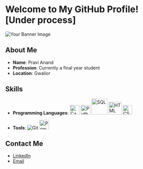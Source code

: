 # Welcome to My GitHub Profile![Under process]

![Your Banner Image](https://user-images.githubusercontent.com/65373279/148280039-301b677b-74e7-49f8-af75-15e7c9253d74.png)

## About Me
- **Name**: Pravi Anand
- **Profession**: Currently a final year student
- **Location**: Gwalior

## Skills
- **Programming Languages**:
  <img src="https://upload.wikimedia.org/wikipedia/commons/1/18/ISO_C%2B%2B_Logo.svg" alt="C++" width="30"/>
  <img src="https://upload.wikimedia.org/wikipedia/commons/c/c3/Python-logo-notext.svg" alt="Python" width="30"/>
  <img src="https://upload.wikimedia.org/wikipedia/commons/8/87/Sql_data_base_with_logo.png" alt="SQL" width="50"/>
  <img src="https://upload.wikimedia.org/wikipedia/commons/6/61/HTML5_logo_and_wordmark.svg" alt="HTML" width="40"/>
  <img src="https://upload.wikimedia.org/wikipedia/commons/d/d5/CSS3_logo_and_wordmark.svg" alt="CSS" width="30"/>
  
- **Tools**: 
  ![Git](https://img.shields.io/badge/-Git-red)
  <img src="https://upload.wikimedia.org/wikipedia/commons/c/cf/New_Power_BI_Logo.svg" alt="Power BI" width="30"/>
  
## Contact Me
- [LinkedIn](https://www.linkedin.com/in/yourprofile)
- [Email](mailto:youremail@example.com)
